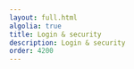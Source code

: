 ```yaml
---
layout: full.html
algolia: true
title: Login & security
description: Login & security
order: 4200
---
```

